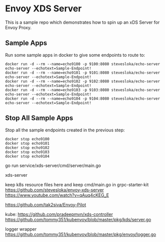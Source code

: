# Envoy XDS Server

This is a sample repo which demonstrates how to spin up an xDS Server for Envoy Proxy. 

## Sample Apps

Run some sample apps in docker to give some endpoints to route to:
```
docker run -d --rm --name=echo9100 -p 9100:8080 stevesloka/echo-server echo-server --echotext=Sample-Endpoint!
docker run -d --rm --name=echo9101 -p 9101:8080 stevesloka/echo-server echo-server --echotext=Sample-Endpoint!
docker run -d --rm --name=echo9102 -p 9102:8080 stevesloka/echo-server echo-server --echotext=Sample-Endpoint!
docker run -d --rm --name=echo9103 -p 9103:8080 stevesloka/echo-server echo-server --echotext=Sample-Endpoint!
docker run -d --rm --name=echo9104 -p 9104:8080 stevesloka/echo-server echo-server --echotext=Sample-Endpoint!
```

## Stop All Sample Apps

Stop all the sample endpoints created in the previous step:
```
docker stop echo9100
docker stop echo9101
docker stop echo9102
docker stop echo9103
docker stop echo9104
```


go run service/xds-server/cmd/server/main.go


xds-server

keep k8s resource files here and keep cmd/main.go  in grpc-starter-kit
https://github.com/stevesloka/envoy-xds-server
https://www.youtube.com/watch?v=qAuq4cKEG_E


https://github.com/tak2siva/Envoy-Pilot

kube:
https://github.com/pradeepmvn/xds-controller
https://github.com/tommy351/kubenvoy/blob/master/pkg/kds/server.go

logger wrapper
https://github.com/tommy351/kubenvoy/blob/master/pkg/envoy/logger.go
